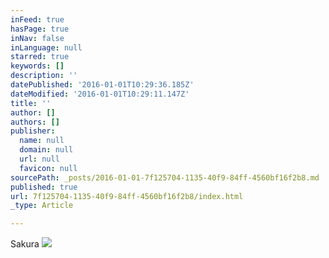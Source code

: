 ```yaml
---
inFeed: true
hasPage: true
inNav: false
inLanguage: null
starred: true
keywords: []
description: ''
datePublished: '2016-01-01T10:29:36.185Z'
dateModified: '2016-01-01T10:29:11.147Z'
title: ''
author: []
authors: []
publisher:
  name: null
  domain: null
  url: null
  favicon: null
sourcePath: _posts/2016-01-01-7f125704-1135-40f9-84ff-4560bf16f2b8.md
published: true
url: 7f125704-1135-40f9-84ff-4560bf16f2b8/index.html
_type: Article

---
```

Sakura
![](https://the-grid-user-content.s3-us-west-2.amazonaws.com/6b243e49-76f9-4fd4-801c-03d3b13616aa.jpg)